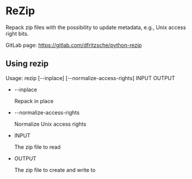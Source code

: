 # ReZip

Repack zip files with the possibility to update metadata, e.g., Unix
access right bits.


GitLab page: https://gitlab.com/dfritzsche/python-rezip


## Using rezip

Usage: rezip [--inplace] [--normalize-access-rights] INPUT OUTPUT

* --inplace

  Repack in place

* --normalize-access-rights

  Normalize Unix access rights

* INPUT

  The zip file to read

* OUTPUT

  The zip file to create and write to
